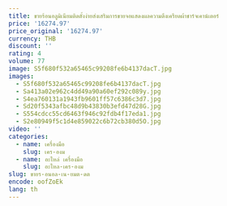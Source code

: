 ```yaml
---
title: ขายร้อนอลูมิเนียมติดตั้งง่ายส่งเสริมการขายจอแสดงผลความตึงเครียดผ้าชาร์จเคาน์เตอร์
price: '16274.97'
price_original: '16274.97'
currency: THB
discount: ''
rating: 4
volume: 77
image: S5f680f532a65465c99208fe6b4137dacT.jpg
images:
  - S5f680f532a65465c99208fe6b4137dacT.jpg
  - Sa413a02e962c4dd49a90a60ef292c089y.jpg
  - S4ea760131a1943fb9601ff57c6386c3d7.jpg
  - Sd20f5343afbc48d9b43830b3efd47d28G.jpg
  - S554cdcc55cd6463f946c92fdb4f17eda1.jpg
  - S2e80949f5c1d4e859022c6b72cb380d5O.jpg
video: ''
categories:
  - name: เครื่องมือ
    slug: เคร-องม
  - name: อะไหล่ เครื่องมือ
    slug: อะไหล-เคร-องม
slug: ขายร-อนอล-เน-ยมต-ดต
encode: oofZoEk
lang: th
---
```

  